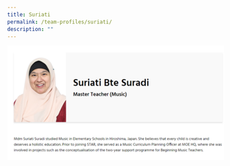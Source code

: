 ```yaml
---
title: Suriati
permalink: /team-profiles/suriati/
description: ""
---
```

![](/images/profile10.png)